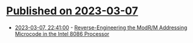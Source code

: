 # [Published on 2023-03-07](index.md)

* [2023-03-07, 22:41:00](https://soylentnews.org/article.pl?sid=23/03/06/1653258&from=rss) - [Reverse-Engineering the ModR/M Addressing Microcode in the Intel 8086 Processor](https://soylentnews.org/article.pl?sid=23/03/06/1653258&from=rss)
